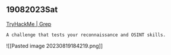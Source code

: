 ## 19082023Sat

[TryHackMe | Grep](https://tryhackme.com/room/greprtp)

```
A challenge that tests your reconnaissance and OSINT skills.
```

![[Pasted image 20230819184219.png]]

